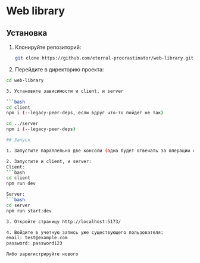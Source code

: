# Web library

## Установка

1. Клонируйте репозиторий:

   ```bash
   git clone https://github.com/eternal-procrastinator/web-library.git

2. Перейдите в директорию проекта:

  ```bash
  cd web-library

3. Установите зависимости и client, и server
  
  ```bash
  cd client
  npm i (--legacy-peer-deps, если вдруг что-то пойдет не так)

  cd ../server
  npm i (--legacy-peer-deps)

## Запуск

1. Запустите параллельно две консоли (одна будет отвечать за операции с client, другая - с server)

2. Запустите и client, и server:
  Client:
  ```bash
  cd client
  npm run dev

  Server:
  ```bash
  cd server
  npm run start:dev

3. Откройте страницу http://localhost:5173/

4. Войдите в учетную запись уже существующего пользователя:
  email: test@example.com
  password: password123

  Либо зарегистрируйте нового
